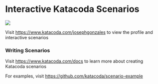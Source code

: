 # Interactive Katacoda Scenarios

[![](http://shields.katacoda.com/katacoda/josephgonzales/count.svg)](https://www.katacoda.com/josephgonzales "Get your profile on Katacoda.com")

Visit https://www.katacoda.com/josephgonzales to view the profile and interactive scenarios

### Writing Scenarios
Visit https://www.katacoda.com/docs to learn more about creating Katacoda scenarios

For examples, visit https://github.com/katacoda/scenario-example
